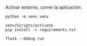 Activar entorno, correr la aplicación:
```
python -m venv venv

venv/Scripts/activate
pip install -r requirements.txt

flask --debug run
```
